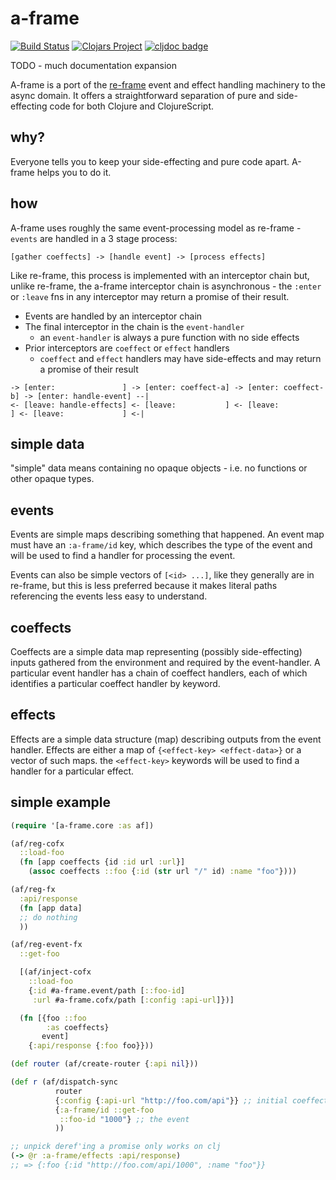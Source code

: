 # a-frame

[![Build Status](https://github.com/yapsterapp/a-frame/actions/workflows/clojure.yml/badge.svg)](https://github.com/yapsterapp/a-frame/actions)
[![Clojars Project](https://img.shields.io/clojars/v/com.github.yapsterapp/a-frame.svg)](https://clojars.org/com.github.yapsterapp/a-frame)
[![cljdoc badge](https://cljdoc.org/badge/com.github.yapsterapp/a-frame)](https://cljdoc.org/d/com.github.yapsterapp/a-frame)


TODO - much documentation expansion

A-frame is a port of the [re-frame](https://github.com/day8/re-frame)
event and effect handling machinery to the async domain. It offers a
straightforward separation of pure and side-effecting code for both
Clojure and ClojureScript.

## why?

Everyone tells you to keep your side-effecting and pure code apart. A-frame
helps you to do it.

## how

A-frame uses roughly the same event-processing model as re-frame - `events`
are handled in a 3 stage process:

``` text
[gather coeffects] -> [handle event] -> [process effects]
```

Like re-frame, this process is implemented with an interceptor chain but, unlike
re-frame, the a-frame interceptor chain is asynchronous - the `:enter` or
`:leave` fns in any interceptor may return a promise of their result.

* Events are handled by an interceptor chain
* The final interceptor in the chain is the `event-handler`
  * an `event-handler` is always a pure function with no side effects
* Prior interceptors are `coeffect` or `effect` handlers
  * `coeffect` and `effect` handlers may have side-effects and may return
    a promise of their result

``` text
-> [enter:               ] -> [enter: coeffect-a] -> [enter: coeffect-b] -> [enter: handle-event] --|
<- [leave: handle-effects] <- [leave:           ] <- [leave:           ] <- [leave:             ] <-|
```

## simple data

"simple" data means containing no opaque objects - i.e. no functions or
other opaque types.

## events

Events are simple maps describing something that happened. An event
map must have an `:a-frame/id` key, which describes the type of the
event and will be used to find a handler for processing the event.

Events can also be simple vectors of `[<id> ...]`, like they generally are
in re-frame, but this is less preferred because it makes literal
paths referencing the events less easy to understand.

## coeffects

Coeffects are a simple data map representing (possibly side-effecting)
inputs gathered from the environment and required by the event-handler.
A particular event handler has a chain of coeffect handlers, each of
which identifies a particular coeffect handler by keyword.

## effects

Effects are a simple data structure (map) describing outputs from the event
handler. Effects are either a map of `{<effect-key> <effect-data>}` or
a vector of such maps. the `<effect-key>` keywords will be used to
find a handler for a particular effect.

## simple example

``` clojure
(require '[a-frame.core :as af])

(af/reg-cofx
  ::load-foo
  (fn [app coeffects {id :id url :url}]
    (assoc coeffects ::foo {:id (str url "/" id) :name "foo"})))

(af/reg-fx
  :api/response
  (fn [app data]
  ;; do nothing
  ))

(af/reg-event-fx
  ::get-foo

  [(af/inject-cofx
    ::load-foo
    {:id #a-frame.event/path [::foo-id]
     :url #a-frame.cofx/path [:config :api-url]})]

  (fn [{foo ::foo
        :as coeffects}
       event]
    {:api/response {:foo foo}}))

(def router (af/create-router {:api nil}))

(def r (af/dispatch-sync
          router
          {:config {:api-url "http://foo.com/api"}} ;; initial coeffects
          {:a-frame/id ::get-foo
           ::foo-id "1000"} ;; the event
          ))

;; unpick deref'ing a promise only works on clj
(-> @r :a-frame/effects :api/response)
;; => {:foo {:id "http://foo.com/api/1000", :name "foo"}}

```
